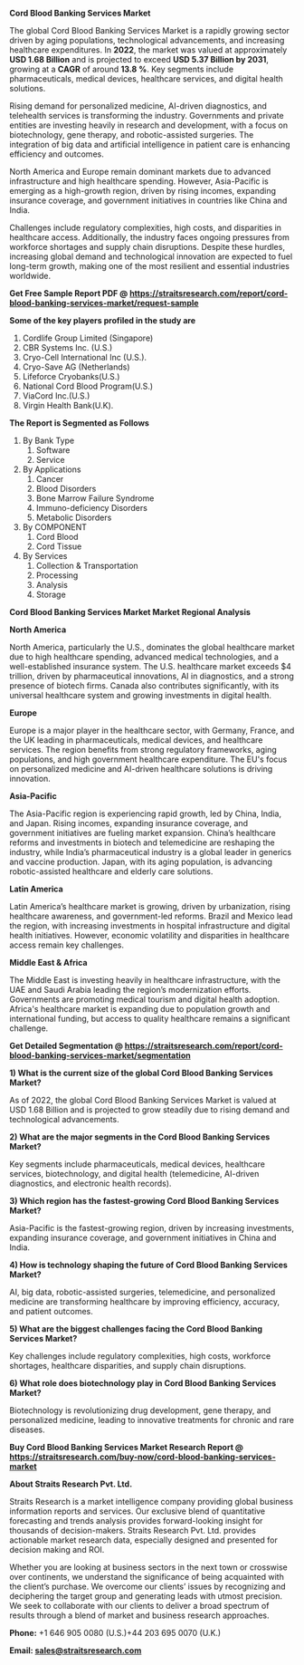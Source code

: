 <p><strong>Cord Blood Banking Services Market</strong></p>
<p>The global Cord Blood Banking Services Market is a rapidly growing sector driven by aging populations, technological advancements, and increasing healthcare expenditures. In <strong>2022</strong>, the market was valued at approximately <strong>USD 1.68 Billion</strong> and is projected to exceed <strong>USD 5.37 Billion</strong><strong> by 2031</strong>, growing at a <strong>CAGR</strong> of around <strong>13.8 %</strong>. Key segments include pharmaceuticals, medical devices, healthcare services, and digital health solutions.</p>
<p>Rising demand for personalized medicine, AI-driven diagnostics, and telehealth services is transforming the industry. Governments and private entities are investing heavily in research and development, with a focus on biotechnology, gene therapy, and robotic-assisted surgeries. The integration of big data and artificial intelligence in patient care is enhancing efficiency and outcomes.</p>
<p>North America and Europe remain dominant markets due to advanced infrastructure and high healthcare spending. However, Asia-Pacific is emerging as a high-growth region, driven by rising incomes, expanding insurance coverage, and government initiatives in countries like China and India.</p>
<p>Challenges include regulatory complexities, high costs, and disparities in healthcare access. Additionally, the industry faces ongoing pressures from workforce shortages and supply chain disruptions. Despite these hurdles, increasing global demand and technological innovation are expected to fuel long-term growth, making one of the most resilient and essential industries worldwide.</p>
<p><strong>Get Free Sample Report PDF @ <a href=https://straitsresearch.com/report/cord-blood-banking-services-market/request-sample>https://straitsresearch.com/report/cord-blood-banking-services-market/request-sample</a></strong></p>
<div><strong>Some of the key players profiled in the study are</strong></div>
<p><ol>
<li>Cordlife Group Limited (Singapore)</li>
<li>CBR Systems Inc. (U.S.)</li>
<li>Cryo-Cell International Inc (U.S.).</li>
<li>Cryo-Save AG (Netherlands)</li>
<li>Lifeforce Cryobanks(U.S.)</li>
<li>National Cord Blood Program(U.S.)</li>
<li>ViaCord Inc.(U.S.)</li>
<li>Virgin Health Bank(U.K).</li>
</ol></p>
<p><strong>The Report is Segmented as Follows</strong></p>
<p><ol>
<li>By Bank Type
<ol>
<li>Software</li>
<li>Service</li>
</ol>
</li>
<li>By Applications
<ol>
<li>Cancer</li>
<li>Blood Disorders</li>
<li>Bone Marrow Failure Syndrome</li>
<li>Immuno-deficiency Disorders</li>
<li>Metabolic Disorders</li>
</ol>
</li>
<li>By COMPONENT
<ol>
<li>Cord Blood</li>
<li>Cord Tissue</li>
</ol>
</li>
<li>By Services
<ol>
<li>Collection &amp; Transportation</li>
<li>Processing</li>
<li>Analysis</li>
<li>Storage</li>
</ol>
</li>
</ol></p>
<p><strong>Cord Blood Banking Services Market Market Regional Analysis</strong></p>
<p><strong>North America</strong></p>
<p>North America, particularly the U.S., dominates the global healthcare market due to high healthcare spending, advanced medical technologies, and a well-established insurance system. The U.S. healthcare market exceeds $4 trillion, driven by pharmaceutical innovations, AI in diagnostics, and a strong presence of biotech firms. Canada also contributes significantly, with its universal healthcare system and growing investments in digital health.</p>
<p><strong>Europe</strong></p>
<p>Europe is a major player in the healthcare sector, with Germany, France, and the UK leading in pharmaceuticals, medical devices, and healthcare services. The region benefits from strong regulatory frameworks, aging populations, and high government healthcare expenditure. The EU's focus on personalized medicine and AI-driven healthcare solutions is driving innovation.</p>
<p><strong>Asia-Pacific</strong></p>
<p>The Asia-Pacific region is experiencing rapid growth, led by China, India, and Japan. Rising incomes, expanding insurance coverage, and government initiatives are fueling market expansion. China&rsquo;s healthcare reforms and investments in biotech and telemedicine are reshaping the industry, while India&rsquo;s pharmaceutical industry is a global leader in generics and vaccine production. Japan, with its aging population, is advancing robotic-assisted healthcare and elderly care solutions.</p>
<p><strong>Latin America</strong></p>
<p>Latin America&rsquo;s healthcare market is growing, driven by urbanization, rising healthcare awareness, and government-led reforms. Brazil and Mexico lead the region, with increasing investments in hospital infrastructure and digital health initiatives. However, economic volatility and disparities in healthcare access remain key challenges.</p>
<p><strong>Middle East &amp; Africa</strong></p>
<p>The Middle East is investing heavily in healthcare infrastructure, with the UAE and Saudi Arabia leading the region&rsquo;s modernization efforts. Governments are promoting medical tourism and digital health adoption. Africa's healthcare market is expanding due to population growth and international funding, but access to quality healthcare remains a significant challenge.</p>
<p><strong>Get Detailed Segmentation @ <a href=https://straitsresearch.com/report/cord-blood-banking-services-market/segmentation>https://straitsresearch.com/report/cord-blood-banking-services-market/segmentation</a></strong></p>
<p><strong>1) What is the current size of the global Cord Blood Banking Services Market?</strong></p>
<p>As of 2022, the global Cord Blood Banking Services Market is valued at USD 1.68 Billion and is projected to grow steadily due to rising demand and technological advancements.</p>
<p><strong>2) What are the major segments in the Cord Blood Banking Services Market?</strong></p>
<p>Key segments include pharmaceuticals, medical devices, healthcare services, biotechnology, and digital health (telemedicine, AI-driven diagnostics, and electronic health records).</p>
<p><strong>3) Which region has the fastest-growing Cord Blood Banking Services Market?</strong></p>
<p>Asia-Pacific is the fastest-growing region, driven by increasing investments, expanding insurance coverage, and government initiatives in China and India.</p>
<p><strong>4) How is technology shaping the future of Cord Blood Banking Services Market?</strong></p>
<p>AI, big data, robotic-assisted surgeries, telemedicine, and personalized medicine are transforming healthcare by improving efficiency, accuracy, and patient outcomes.</p>
<p><strong>5) What are the biggest challenges facing the Cord Blood Banking Services Market?</strong></p>
<p>Key challenges include regulatory complexities, high costs, workforce shortages, healthcare disparities, and supply chain disruptions.</p>
<p><strong>6) What role does biotechnology play in Cord Blood Banking Services Market?</strong></p>
<p>Biotechnology is revolutionizing drug development, gene therapy, and personalized medicine, leading to innovative treatments for chronic and rare diseases.</p>
<p><strong>Buy Cord Blood Banking Services Market Research Report @ <a href=https://straitsresearch.com/buy-now/cord-blood-banking-services-market>https://straitsresearch.com/buy-now/cord-blood-banking-services-market</a></strong></p>
<p><strong>About Straits Research Pvt. Ltd.</strong></p>
<p>Straits Research is a market intelligence company providing global business information reports and services. Our exclusive blend of quantitative forecasting and trends analysis provides forward-looking insight for thousands of decision-makers. Straits Research Pvt. Ltd. provides actionable market research data, especially designed and presented for decision making and ROI.</p>
<p>Whether you are looking at business sectors in the next town or crosswise over continents, we understand the significance of being acquainted with the client&rsquo;s purchase. We overcome our clients&rsquo; issues by recognizing and deciphering the target group and generating leads with utmost precision. We seek to collaborate with our clients to deliver a broad spectrum of results through a blend of market and business research approaches.</p>
<p><strong><strong>Phone:</strong></strong> +1 646 905 0080 (U.S.)+44 203 695 0070 (U.K.)</p>
<p><strong><strong>Email: </strong></strong><a href=mailto:sales@straitsresearch.com><strong><u><strong>sales@straitsresearch.com</strong></u></strong></a></p>
